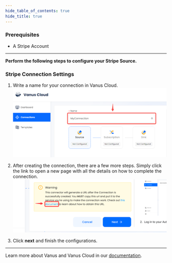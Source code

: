 ```yaml
--- 
hide_table_of_contents: true
hide_title: true
---
```


### Prerequisites

- A Stripe Account

---

**Perform the following steps to configure your Stripe Source.**

### Stripe Connection Settings

1. Write a name for your connection in Vanus Cloud.
   ![img.png](images/1.png)
2. After creating the connection, there are a few more steps. Simply click the link to open a new page with all the details on how to complete the connection.
   ![](images/warning.png)

3. Click **next** and finish the configurations.

---

Learn more about Vanus and Vanus Cloud in our [documentation](https://docs.vanus.ai).
